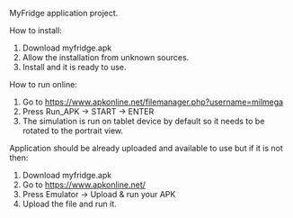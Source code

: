 MyFridge application project. 

How to install:
1. Download myfridge.apk
2. Allow the installation from unknown sources.
3. Install and it is ready to use.

How to run online:
1. Go to https://www.apkonline.net/filemanager.php?username=milmega
2. Press Run_APK -> START -> ENTER
3. The simulation is run on tablet device by default so it needs to be rotated to the portrait view.

Application should be already uploaded and available to use but if it is not then:
1. Download myfridge.apk
2. Go to https://www.apkonline.net/
3. Press Emulator -> Upload & run your APK
4. Upload the file and run it.
